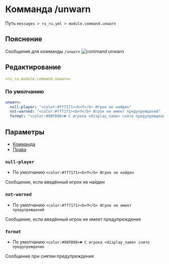 # Комманда /unwarn
Путь `messages > ru_ru.yml > module.command.unwarn`

## Пояснение
Сообщения для комманды `/unwarn`
![command unwarn](/commandunwarn.png)

## Редактирование
```yaml
<ru_ru.module.command.unwarn>
```

### По умолчанию
```yaml
unwarn:
  null-player: "<color:#ff7171><b>⁉</b> Игрок не найден"
  not-warned: "<color:#ff7171><b>⁉</b> Игрок не имеет предупреждений"
  format: "<color:#98FB98>☻ С игрока <display_name> снято предупреждение"
```

## Параметры

- [Комманда](/en/commands/module/command/unwarn/)
- [Права](/en/permissions/module/command/unwarn/)

### `null-player`
- По умолчанию `<color:#ff7171><b>⁉</b> Игрок не найден`

Сообщение, если введённый игрок не найден

### `not-warned`
- По умолчанию `<color:#ff7171><b>⁉</b> Игрок не имеет предупреждений`

Сообщение, если введённый игрок не имеет предупреждения

### `format`
- По умолчанию `<color:#98FB98>☻ С игрока <display_name> снято предупреждение`

Сообщение при снятии предупреждения
